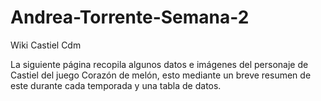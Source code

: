# Andrea-Torrente-Semana-2

Wiki Castiel Cdm

La siguiente página recopila algunos datos e imágenes del personaje de Castiel del juego Corazón de melón, esto mediante un breve resumen de este durante cada temporada y una tabla de datos.
